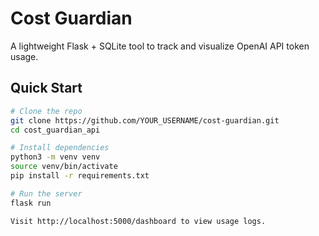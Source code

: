 # Cost Guardian

A lightweight Flask + SQLite tool to track and visualize OpenAI API token usage.

## Quick Start

```bash
# Clone the repo
git clone https://github.com/YOUR_USERNAME/cost-guardian.git
cd cost_guardian_api

# Install dependencies
python3 -m venv venv
source venv/bin/activate
pip install -r requirements.txt

# Run the server
flask run

Visit http://localhost:5000/dashboard to view usage logs.
